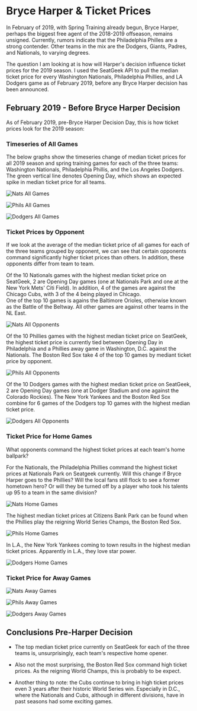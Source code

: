 # Bryce Harper & Ticket Prices

In February of 2019, with Spring Training already begun, Bryce Harper, perhaps the biggest free agent of the 2018-2019 offseason, remains unsigned.
Currently, rumors indicate that the Philadelphia Philles are a strong contender.  Other teams in the mix are the Dodgers, Giants, Padres, and Nationals, to varying degrees.

The question I am looking at is how will Harper's decision influence ticket prices for the 2019 season.  I used the SeatGeek API to pull the median ticket price for every Washington Nationals, Philadelphia Phillies, and LA Dodgers game as of February 2019, before any Bryce Harper decision has been announced.

## February 2019 - Before Bryce Harper Decision
As of February 2019, pre-Bryce Harper Decision Day, this is how ticket prices look for the 2019 season:

### Timeseries of All Games

The below graphs show the timeseries change of median ticket prices for all 2019 season and spring training 
games for each of the three teams: Washington Nationals, Philadelphia Phillis, and the Los Angeles Dodgers.
The green vertical line denotes Opening Day, which shows an expected spike in median ticket price for all teams. 

![Nats All Games](/Images/nats_all_games.png)

![Phils All Games](/Images/phils_all_games.png)

![Dodgers All Games](/Images/dodgers_all_games.png)

### Ticket Prices by Opponent

If we look at the average of the median ticket price of all games for each of the three teams grouped by opponent, we can see that certain opponents command significantly higher ticket prices than others.  In addition, these opponents differ from team to team.

Of the 10 Nationals games with the highest median ticket price on SeatGeek, 2 are Opening Day games (one at Nationals Park and one at
the New York Mets' Citi Field).  In addition, 4 of the games are against the Chicago Cubs, with 3 of the 4 being played in Chicago.  
One of the top 10 games is agains the Baltimore Orioles, otherwise known as the Battle of the Beltway.  All other games are against other teams in the NL East.

![Nats All Opponents](/Images/nats_allopponents.png)

Of the 10 Phillies games with the highest median ticket price on SeatGeek, the highest ticket price is currently tied between Opening Day in Philadelphia and a Phillies away game in Washington, D.C. against the Nationals.
The Boston Red Sox take 4 of the top 10 games by mediant ticket price by opponent.

![Phils All Opponents](/Images/phils_allopponents.png)

Of the 10 Dodgers games with the highest median ticket price on SeatGeek, 2 are Opening Day games (one at Dodger Stadium and one against the Colorado Rockies).
The New York Yankees and the Boston Red Sox combine for 6 games of the Dodgers top 10 games with the highest median ticket price.

![Dodgers All Opponents](/Images/dodgers_allopponents.png)

### Ticket Price for Home Games 

What opponents command the highest ticket prices at each team's home ballpark?  

For the Nationals, the Philadelphia Phillies command the highest ticket prices at Nationals Park on Seatgeek currently.  Will this change if Bryce Harper goes to the Phillies?  Will the local fans still flock to see a former hometown hero?  Or will they be turned off by
a player who took his talents up 95 to a team in the same division?

![Nats Home Games](/Images/nats_homeopponents.png)

The highest median ticket prices at Citizens Bank Park can be found when the Phillies play the reigning World Series Champs, the Boston Red Sox.

![Phils Home Games](/Images/phils_homeopponents.png)

In L.A., the New York Yankees coming to town results in the highest median ticket prices.  Apparently in L.A., they love star power.

![Dodgers Home Games](/Images/dodgers_homeopponents.png)

### Ticket Price for Away Games 

![Nats Away Games](/Images/nats_awayopponents.png)

![Phils Away Games](/Images/phils_awayopponents.png)

![Dodgers Away Games](/Images/dodgers_awayopponents.png)

## Conclusions Pre-Harper Decision

* The top median ticket price currently on SeatGeek for each of the three teams is, unsurprisingly, each team's respective home opener.

* Also not the most surprising, the Boston Red Sox command high ticket prices.  As the reigning World Champs, this is probably to be expect.

* Another thing to note: the Cubs continue to bring in high ticket prices even 3 years after their historic World Series win.  Especially in D.C., where the Nationals and Cubs, although in different divisions, have in past seasons had some exciting games.


